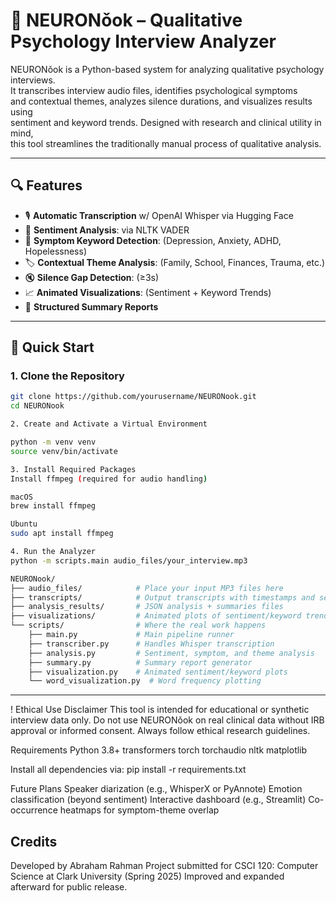 # 🧠 NEURONǒok – Qualitative Psychology Interview Analyzer

NEURONǒok is a Python-based system for analyzing qualitative psychology interviews.  
It transcribes interview audio files, identifies psychological symptoms  
and contextual themes, analyzes silence durations, and visualizes results using  
sentiment and keyword trends. Designed with research and clinical utility in mind,  
this tool streamlines the traditionally manual process of qualitative analysis.

---

## 🔍 Features
- 🎙️ **Automatic Transcription** w/ OpenAI Whisper via Hugging Face  
- 💬 **Sentiment Analysis**: via NLTK VADER  
- 🧠 **Symptom Keyword Detection**: (Depression, Anxiety, ADHD, Hopelessness)  
- 🏷️ **Contextual Theme Analysis**: (Family, School, Finances, Trauma, etc.)  
- 🔇 **Silence Gap Detection**: (≥3s)  
- 📈 **Animated Visualizations**: (Sentiment + Keyword Trends)  
- 📝 **Structured Summary Reports**  

---

## 🚀 Quick Start

### 1. Clone the Repository
```bash
git clone https://github.com/yourusername/NEURONook.git
cd NEURONook

2. Create and Activate a Virtual Environment

python -m venv venv
source venv/bin/activate

3. Install Required Packages
Install ffmpeg (required for audio handling)

macOS
brew install ffmpeg

Ubuntu
sudo apt install ffmpeg

4. Run the Analyzer
python -m scripts.main audio_files/your_interview.mp3

NEURONook/
├── audio_files/            # Place your input MP3 files here
├── transcripts/            # Output transcripts with timestamps and sentiment
├── analysis_results/       # JSON analysis + summaries files
├── visualizations/         # Animated plots of sentiment/keyword trends
└── scripts/                # Where the real work happens
    ├── main.py             # Main pipeline runner
    ├── transcriber.py      # Handles Whisper transcription
    ├── analysis.py         # Sentiment, symptom, and theme analysis
    ├── summary.py          # Summary report generator
    ├── visualization.py    # Animated sentiment/keyword plots
    └── word_visualization.py  # Word frequency plotting

```
---

! Ethical Use Disclaimer
This tool is intended for educational or synthetic interview data only.
Do not use NEURONǒok on real clinical data without IRB approval or informed consent.
Always follow ethical research guidelines.

Requirements
Python 3.8+
transformers
torch
torchaudio
nltk
matplotlib

Install all dependencies via:
pip install -r requirements.txt

Future Plans
Speaker diarization (e.g., WhisperX or PyAnnote)
Emotion classification (beyond sentiment)
Interactive dashboard (e.g., Streamlit)
Co-occurrence heatmaps for symptom-theme overlap

## Credits
Developed by Abraham Rahman
Project submitted for CSCI 120: Computer Science at Clark University (Spring 2025)
Improved and expanded afterward for public release.

